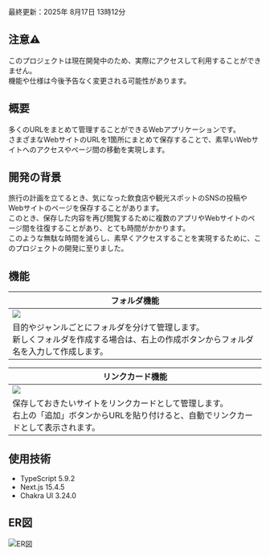 最終更新：2025年 8月17日 13時12分
## 注意⚠️
このプロジェクトは現在開発中のため、実際にアクセスして利用することができません。<br>
機能や仕様は今後予告なく変更される可能性があります。

## 概要
多くのURLをまとめて管理することができるWebアプリケーションです。<br>
さまざまなWebサイトのURLを1箇所にまとめて保存することで、素早いWebサイトへのアクセスやページ間の移動を実現します。

## 開発の背景
旅行の計画を立てるとき、気になった飲食店や観光スポットのSNSの投稿やWebサイトのページを保存することがあります。<br>
このとき、保存した内容を再び閲覧するために複数のアプリやWebサイトのページ間を往復することがあり、とても時間がかかります。<br>
このような無駄な時間を減らし、素早くアクセスすることを実現するために、このプロジェクトの開発に至りました。

## 機能
| フォルダ機能 |
| --- |
| ![](https://github.com/user-attachments/assets/584fa1b4-ed6d-4296-a6e8-41fd8d019232) |
| 目的やジャンルごとにフォルダを分けて管理します。<br> 新しくフォルダを作成する場合は、右上の作成ボタンからフォルダ名を入力して作成します。|

| リンクカード機能 |
 | --- |
 | ![](https://github.com/user-attachments/assets/fd8d48ca-be9c-468e-8e51-316446d94d90) |
 | 保存しておきたいサイトをリンクカードとして管理します。<br>右上の「追加」ボタンからURLを貼り付けると、自動でリンクカードとして表示されます。|
 
## 使用技術
- TypeScript 5.9.2
- Next.js 15.4.5
- Chakra UI 3.24.0

## ER図
![ER図](https://github.com/user-attachments/assets/3a535c44-f02e-4417-a044-884491f014e9)
